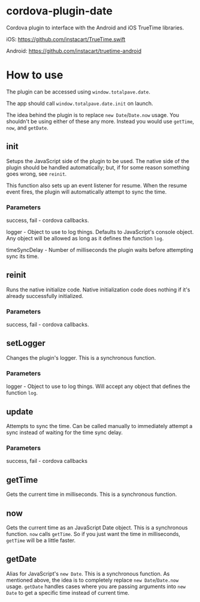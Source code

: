 # cordova-plugin-date
Cordova plugin to interface with the Android and iOS TrueTime libraries. 

iOS: https://github.com/instacart/TrueTime.swift

Android: https://github.com/instacart/truetime-android

# How to use
The plugin can be accessed using `window.totalpave.date`.

The app should call `window.totalpave.date.init` on launch.

The idea behind the plugin is to replace `new Date`/`Date.now` usage. You shouldn't be using either of these any more. 
Instead you would use `getTime`, `now`, and `getDate`.

## init
Setups the JavaScript side of the plugin to be used. 
The native side of the plugin should be handled automatically; but, if for some reason something goes wrong, see `reinit`.

This function also sets up an event listener for resume. When the resume event fires, the plugin will automatically attempt to sync the time. 

### Parameters
success, fail - cordova callbacks.

logger - Object to use to log things. Defaults to JavaScript's console object.
Any object will be allowed as long as it defines the function `log`.

timeSyncDelay - Number of milliseconds the plugin waits before attempting sync its time.

## reinit
Runs the native initialize code. Native initialization code does nothing if it's already successfully initialized.

### Parameters
success, fail - cordova callbacks.

## setLogger
Changes the plugin's logger. This is a synchronous function.

### Parameters 
logger - Object to use to log things. Will accept any object that defines the function `log`.

## update
Attempts to sync the time. Can be called manually to immediately attempt a sync instead of waiting for the time sync delay.

### Parameters
success, fail - cordova callbacks

## getTime
Gets the current time in milliseconds. This is a synchronous function.

## now
Gets the current time as an JavaScript Date object. This is a synchronous function.
`now` calls `getTime`. So if you just want the time in milliseconds, `getTime` will be a little faster.

## getDate
Alias for JavaScript's `new Date`. This is a synchronous function. 
As mentioned above, the idea is to completely replace `new Date`/`Date.now` usage. `getDate` handles cases where you are passing arguments into `new Date` to get a specific time instead of current time. 
